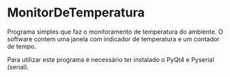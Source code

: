 # MonitorDeTemperatura
Programa simples que faz o monitoramento de temperatura do ambiente. O software contem uma janela com indicador
de temperatura e um contador de tempo.


Para utilizar este programa é necessário ter instalado o PyQt4 e Pyserial (serial).
